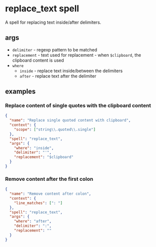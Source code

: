 # replace_text spell

A spell for replacing text inside/after delimiters. 

## args

- `delimiter` - regexp pattern to be matched
- `replacement` - text used for replacement - when `$clipboard`, the clipboard content is used
- `where`
  - `inside` - replace text inside/between the delimiters
  - `after` - replace text after the delimiter

## examples

### Replace content of single quotes with the clipboard content

```json
{
  "name": "Replace single quoted content with clipboard",
  "context": {
    "scope": ["string\\.quoted\\.single"]
  },
  "spell": "replace_text",
  "args": {
    "where": "inside",
    "delimiter": "'",
    "replacement": "$clipboard"
  }
}
```

### Remove content after the first colon

```json
{
  "name": "Remove content after colon",
  "context": {
    "line_matches": [": "]
  },
  "spell": "replace_text",
  "args": {
    "where": "after",
    "delimiter": ":",
    "replacement": ""
  }
}
```
